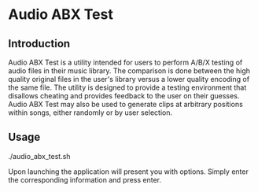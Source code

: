 # Audio ABX Test

## Introduction

Audio ABX Test is a utility intended for users to perform A/B/X testing of audio files in their music library. The comparison is done between the high quality original files in the user's library versus a lower quality encoding of the same file. The utility is designed to provide a testing environment that disallows cheating and provides feedback to the user on their guesses. Audio ABX Test may also be used to generate clips at arbitrary positions within songs, either randomly or by user selection.

## Usage

./audio_abx_test.sh

Upon launching the application will present you with options. Simply enter the corresponding information and press enter.
